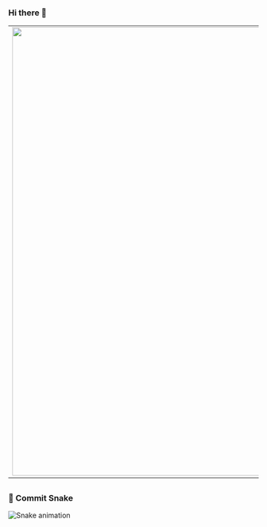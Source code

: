 ### Hi there 👋

<!--
**amimenezes/amimenezes** is a ✨ _special_ ✨ repository because its `README.md` (this file) appears on your GitHub profile.

Here are some ideas to get you started:

- 🔭 I’m currently working on ...
- 🌱 I’m currently learning ...
- 👯 I’m looking to collaborate on ...
- 🤔 I’m looking for help with ...
- 💬 Ask me about ...
- 📫 How to reach me: ...
- 😄 Pronouns: ...
- ⚡ Fun fact: ...
-->

<center>     <table align="center">       <tr>           <td>               <img width="900px" align="center" src="https://github-readme-stats.vercel.app/api?username=amimenezes&count_private=true&hide_border=true&theme=tokyonight" />           </td>           <td>               <img align="center" width="850px" src="https://github-readme-stats.vercel.app/api/top-langs/?username=amimenezes&layout=compact&hide_border=true&theme=tokyonight" />                   </td>       </tr>       </table> 
</center>

##
### :snake:  Commit Snake
   
   ![Snake animation](https://github.com/amimenezes/blob/output/github-contribution-grid-snake.svg)
   
</div>

